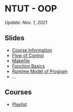 # NTUT - OOP
*Update: Nov. 1, 2021*

## Slides
- [Course Information](https://www.slideshare.net/secret/yrwa4nudnq4UM7)
- [Flow of Control](https://www.slideshare.net/secret/vdFS0Ivv9pXKTs)
- [Makefile](https://www.slideshare.net/secret/4TB0Yt0LLpkRQz)
- [Function Basics](https://www.slideshare.net/secret/4Xk2fN2iJBbvb0)
- [Runtime Model of Program](https://www.slideshare.net/secret/zbsgQZzEFNoJiY)
- ...

## Courses
- [Playlist](https://www.youtube.com/playlist?list=PLATZXb7PTAqeGwUEdz_ro1U7To9d0r1vm)

